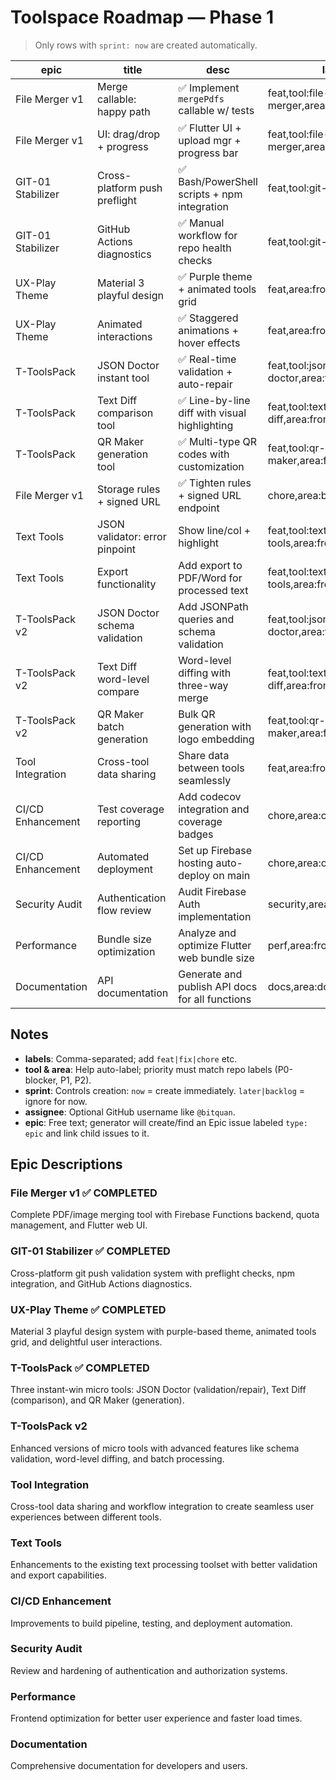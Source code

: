 # Toolspace Roadmap — Phase 1

> Only rows with `sprint: now` are created automatically.

| epic              | title                          | desc                                            | labels                              | tool        | area     | priority | estimate | sprint  | assignee |
| ----------------- | ------------------------------ | ----------------------------------------------- | ----------------------------------- | ----------- | -------- | -------- | -------- | ------- | -------- |
| File Merger v1    | Merge callable: happy path     | ✅ Implement `mergePdfs` callable w/ tests      | feat,tool:file-merger,area:backend  | file_merger | backend  | P1       | 0.5d     | done    | @bitquan |
| File Merger v1    | UI: drag/drop + progress       | ✅ Flutter UI + upload mgr + progress bar       | feat,tool:file-merger,area:frontend | file_merger | frontend | P1       | 0.5d     | done    |          |
| GIT-01 Stabilizer | Cross-platform push preflight  | ✅ Bash/PowerShell scripts + npm integration    | feat,tool:git-ops,area:ops          | git_ops     | ops      | P1       | 0.4d     | done    | @bitquan |
| GIT-01 Stabilizer | GitHub Actions diagnostics     | ✅ Manual workflow for repo health checks       | feat,tool:git-ops,area:ops          | git_ops     | ops      | P1       | 0.2d     | done    | @bitquan |
| UX-Play Theme     | Material 3 playful design      | ✅ Purple theme + animated tools grid           | feat,area:frontend,ui               | core        | frontend | P1       | 0.6d     | done    | @bitquan |
| UX-Play Theme     | Animated interactions          | ✅ Staggered animations + hover effects         | feat,area:frontend,ui               | core        | frontend | P1       | 0.3d     | done    | @bitquan |
| T-ToolsPack       | JSON Doctor instant tool       | ✅ Real-time validation + auto-repair           | feat,tool:json-doctor,area:frontend | json_doctor | frontend | P1       | 0.4d     | done    | @bitquan |
| T-ToolsPack       | Text Diff comparison tool      | ✅ Line-by-line diff with visual highlighting   | feat,tool:text-diff,area:frontend   | text_diff   | frontend | P1       | 0.4d     | done    | @bitquan |
| T-ToolsPack       | QR Maker generation tool       | ✅ Multi-type QR codes with customization       | feat,tool:qr-maker,area:frontend    | qr_maker    | frontend | P1       | 0.4d     | done    | @bitquan |
| File Merger v1    | Storage rules + signed URL     | ✅ Tighten rules + signed URL endpoint          | chore,area:backend                  | file_merger | backend  | P2       | 0.3d     | done    |          |
| Text Tools        | JSON validator: error pinpoint | Show line/col + highlight                       | feat,tool:text-tools,area:frontend  | text_tools  | frontend | P2       | 0.3d     | now     |          |
| Text Tools        | Export functionality           | Add export to PDF/Word for processed text       | feat,tool:text-tools,area:frontend  | text_tools  | frontend | P2       | 0.4d     | later   |          |
| T-ToolsPack v2    | JSON Doctor schema validation  | Add JSONPath queries and schema validation      | feat,tool:json-doctor,area:frontend | json_doctor | frontend | P2       | 0.5d     | now     |          |
| T-ToolsPack v2    | Text Diff word-level compare   | Word-level diffing with three-way merge         | feat,tool:text-diff,area:frontend   | text_diff   | frontend | P2       | 0.4d     | now     |          |
| T-ToolsPack v2    | QR Maker batch generation      | Bulk QR generation with logo embedding          | feat,tool:qr-maker,area:frontend    | qr_maker    | frontend | P2       | 0.4d     | now     |          |
| Tool Integration  | Cross-tool data sharing        | Share data between tools seamlessly             | feat,area:frontend,integration      | core        | frontend | P2       | 0.5d     | now     |          |
| CI/CD Enhancement | Test coverage reporting        | Add codecov integration and coverage badges     | chore,area:ops,ci                   | ops         | ops      | P2       | 0.2d     | later   |          |
| CI/CD Enhancement | Automated deployment           | Set up Firebase hosting auto-deploy on main     | chore,area:ops,ci                   | ops         | ops      | P1       | 0.3d     | backlog |          |
| Security Audit    | Authentication flow review     | Audit Firebase Auth implementation              | security,area:backend               | auth        | security | P1       | 0.5d     | backlog |          |
| Performance       | Bundle size optimization       | Analyze and optimize Flutter web bundle size    | perf,area:frontend                  | core        | frontend | P2       | 0.4d     | later   |          |
| Documentation     | API documentation              | Generate and publish API docs for all functions | docs,area:docs                      | docs        | docs     | P2       | 0.3d     | later   |          |

## Notes

- **labels**: Comma-separated; add `feat|fix|chore` etc.
- **tool & area**: Help auto-label; priority must match repo labels (P0-blocker, P1, P2).
- **sprint**: Controls creation: `now` = create immediately. `later|backlog` = ignore for now.
- **assignee**: Optional GitHub username like `@bitquan`.
- **epic**: Free text; generator will create/find an Epic issue labeled `type: epic` and link child issues to it.

## Epic Descriptions

### File Merger v1 ✅ COMPLETED

Complete PDF/image merging tool with Firebase Functions backend, quota management, and Flutter web UI.

### GIT-01 Stabilizer ✅ COMPLETED

Cross-platform git push validation system with preflight checks, npm integration, and GitHub Actions diagnostics.

### UX-Play Theme ✅ COMPLETED

Material 3 playful design system with purple-based theme, animated tools grid, and delightful user interactions.

### T-ToolsPack ✅ COMPLETED

Three instant-win micro tools: JSON Doctor (validation/repair), Text Diff (comparison), and QR Maker (generation).

### T-ToolsPack v2

Enhanced versions of micro tools with advanced features like schema validation, word-level diffing, and batch processing.

### Tool Integration

Cross-tool data sharing and workflow integration to create seamless user experiences between different tools.

### Text Tools

Enhancements to the existing text processing toolset with better validation and export capabilities.

### CI/CD Enhancement

Improvements to build pipeline, testing, and deployment automation.

### Security Audit

Review and hardening of authentication and authorization systems.

### Performance

Frontend optimization for better user experience and faster load times.

### Documentation

Comprehensive documentation for developers and users.

